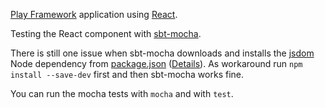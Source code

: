 [Play Framework](https://www.playframework.com) application using [React](https://facebook.github.io/react/).

Testing the React component with [sbt-mocha](https://github.com/sbt/sbt-mocha).

There is still one issue when sbt-mocha downloads and installs the [jsdom](https://github.com/tmpvar/jsdom)
Node dependency from [package.json](package.json) ([Details](https://github.com/sbt/sbt-mocha/issues/4)).
As workaround run `npm install --save-dev` first and then sbt-mocha works fine.

You can run the mocha tests with `mocha` and with `test`.



